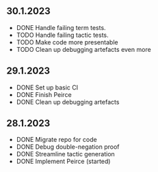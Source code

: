 ## 30.1.2023
- DONE Handle failing term tests.
- TODO Handle failing tactic tests.
- TODO Make code more presentable
- TODO Clean up debugging artefacts even more
## 29.1.2023
- DONE Set up basic CI
- DONE Finish Peirce
- DONE Clean up debugging artefacts
## 28.1.2023
- DONE Migrate repo for code
- DONE Debug double-negation proof
- DONE Streamline tactic generation
- DONE Implement Peirce (started)

